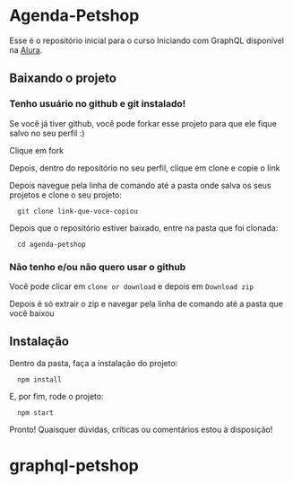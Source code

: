 # Agenda-Petshop

Esse é o repositório inicial para o curso Iniciando com GraphQL disponível na [Alura](https://cursos.alura.com.br).

## Baixando o projeto

### Tenho usuário no github e git instalado!

Se você já tiver github, você pode forkar esse projeto para que ele fique salvo no seu perfil :)

Clique em fork

Depois, dentro do repositório no seu perfil, clique em clone e copie o link

Depois navegue pela linha de comando até a pasta onde salva os seus projetos e clone o seu projeto:

```
  git clone link-que-voce-copiou
```

Depois que o repositório estiver baixado, entre na pasta que foi clonada:

```
  cd agenda-petshop
```

### Não tenho e/ou não quero usar o github

Você pode clicar em `clone or download` e depois em `Download zip`

Depois é só extrair o zip e navegar pela linha de comando até a pasta que você baixou

## Instalação

Dentro da pasta, faça a instalação do projeto:

```
  npm install
```

E, por fim, rode o projeto:

```
  npm start
```


Pronto! Quaisquer dúvidas, críticas ou comentários estou à disposição!
# graphql-petshop
